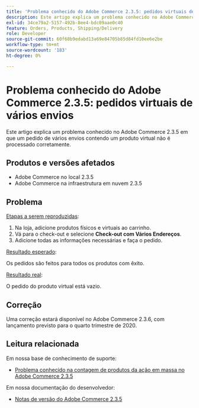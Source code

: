 ```yaml
---
title: 'Problema conhecido do Adobe Commerce 2.3.5: pedidos virtuais de vários envios'
description: Este artigo explica um problema conhecido no Adobe Commerce 2.3.5 em que um pedido de vários envios contendo um produto virtual não é processado corretamente.
exl-id: 34ce79a2-5157-492b-8ee4-bdc09aae0c40
feature: Orders, Products, Shipping/Delivery
role: Developer
source-git-commit: 60f68b9edabd13a69e84705b85d84fd10ee6e2be
workflow-type: tm+mt
source-wordcount: '183'
ht-degree: 0%

---
```


# Problema conhecido do Adobe Commerce 2.3.5: pedidos virtuais de vários envios

Este artigo explica um problema conhecido no Adobe Commerce 2.3.5 em que um pedido de vários envios contendo um produto virtual não é processado corretamente.

## Produtos e versões afetados

* Adobe Commerce no local 2.3.5
* Adobe Commerce na infraestrutura em nuvem 2.3.5

## Problema

<u>Etapas a serem reproduzidas</u>:

1. Na loja, adicione produtos físicos e virtuais ao carrinho.
1. Vá para o check-out e selecione **Check-out com Vários Endereços**.
1. Adicione todas as informações necessárias e faça o pedido.

<u>Resultado esperado</u>:

Os pedidos são feitos para todos os produtos com êxito.

<u>Resultado real</u>:

O pedido do produto virtual está vazio.

## Correção

Uma correção estará disponível no Adobe Commerce 2.3.6, com lançamento previsto para o quarto trimestre de 2020.

## Leitura relacionada

Em nossa base de conhecimento de suporte:

* [Problema conhecido na contagem de produtos da ação em massa no Adobe Commerce 2.3.5](/help/troubleshooting/miscellaneous/bulk-action-product-count-known-issue-in-magento-2-3-5.md)

Em nossa documentação do desenvolvedor:

* [Notas de versão do Adobe Commerce 2.3.5](https://commerce-docs.github.io/devdocs-archive/2.3/guides/v2.3/release-notes/release-notes-2-3-5-commerce.html#known-issues)
